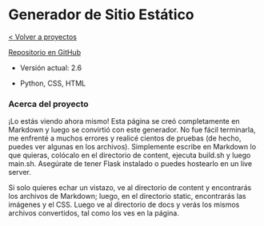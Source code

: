 # Generador de Sitio Estático

[< Volver a proyectos](..)

[Repositorio en GitHub](https://github.com/TSusinna/static_site)

- Versión actual: 2.6

- Python, CSS, HTML

### Acerca del proyecto

¡Lo estás viendo ahora mismo! Esta página se creó completamente en Markdown y luego se convirtió con este generador. No fue fácil terminarla, me enfrenté a muchos errores y realicé cientos de pruebas (de hecho, puedes ver algunas en los archivos). Simplemente escribe en Markdown lo que quieras, colócalo en el directorio de content, ejecuta build.sh y luego main.sh. Asegúrate de tener Flask instalado o puedes hostearlo en un live server.

Si solo quieres echar un vistazo, ve al directorio de content y encontrarás los archivos de Markdown; luego, en el directorio static, encontrarás las imágenes y el CSS. Luego ve al directorio de docs y verás los mismos archivos convertidos, tal como los ves en la página.